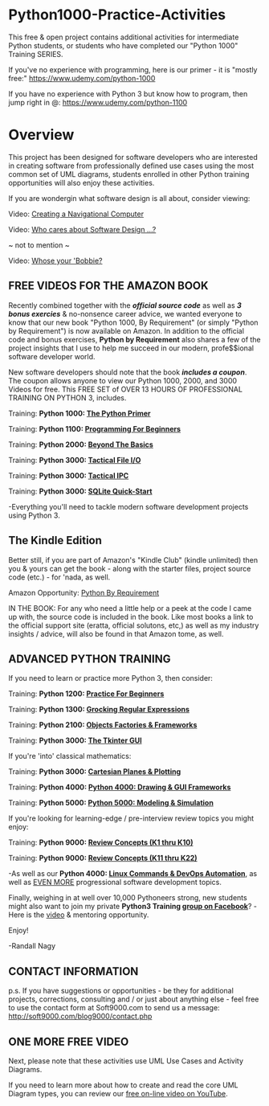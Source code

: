 # Python1000-Practice-Activities
This free & open project contains additional activities for intermediate Python students, or students who have completed our "Python 1000" Training SERIES. 

If you've no experience with programming, here is our primer - it is "mostly free:" https://www.udemy.com/python-1000

If you have no experience with Python 3 but know how to program, then jump right in @: https://www.udemy.com/python-1100

# Overview
This project has been designed for software developers who are interested in creating software from professionally defined use cases using the most common set of UML diagrams, students enrolled in other Python training opportunities will also enjoy these activities.

If you are wondergin what software design is all about, consider viewing: 

Video: [Creating a Navigational Computer](https://www.youtube.com/watch?v=X3-s38YFQwM)

Video: [Who cares about Software Design ...?](https://www.youtube.com/watch?v=LYqlOAhhj9E)

~ not to mention ~

Video: [Whose your 'Bobbie?](https://www.youtube.com/watch?v=nXrSMSQAwWM)


FREE VIDEOS FOR THE AMAZON BOOK
--------
Recently combined together with the ***official source code*** as well as ***3 bonus exercies*** & no-nonsence career advice, we wanted everyone to know that our new book "Python 1000, By Requirement" (or simply "Python by Requirement") is now available on Amazon. In addition to the official code and bonus exercises, **Python by Requirement** also shares a few of the project insights that I use to help me succeed in our modern, profe$$ional software developer world.

New software developers should note that the book ***includes a coupon***. The coupon allows anyone to view our Python 1000, 2000, and 3000 Videos for free. This FREE SET of OVER 13 HOURS OF PROFESSIONAL TRAINING ON PYTHON 3, includes.

Training: **Python 1000: [The Python Primer](https://www.udemy.com/course/python-1000)**

Training: **Python 1100: [Programming For Beginners](https://www.udemy.com/course/python-1100)**

Training: **Python 2000: [Beyond The Basics](https://www.udemy.com/course/python-2000-beyond-the-basics)**

Training: **Python 3000: [Tactical File I/O](https://www.udemy.com/course/python-3000-tactical-file-io)**

Training: **Python 3000: [Tactical IPC](https://www.udemy.com/course/python-3000-tactical-ipc)**

Training: **Python 3000: [SQLite Quick-Start](https://www.udemy.com/course/python-3000-tactical-sql-quick-start)**


-Everything you'll need to tackle modern software development projects using Python 3.

The Kindle Edition
-----
Better still, if you are part of Amazon's "Kindle Club" (kindle unlimited) then you & yours can get the book - along with the starter files, project source code (etc.) - for 'nada, as well.

Amazon Opportunity: [Python By Requirement](https://www.amazon.com/dp/B075WTKVNB)

IN THE BOOK: For any who need a little help or a peek at the code I came up with, the source code is included in the book. Like most books a link to the official support site (eratta, official solutons, etc,) as well as my industry insights / advice, will also be found in that Amazon tome, as well.


ADVANCED PYTHON TRAINING
-----
If you need to learn or practice more Python 3, then consider:

Training: **Python 1200: [Practice For Beginners](https://www.udemy.com/course/python-1200)**

Training: **Python 1300: [Grocking Regular Expressions](https://www.udemy.com/course/python-1300)**

Training: **Python 2100: [Objects Factories & Frameworks](https://www.udemy.com/python-2100-objects-factories-frameworks)**

Training: **Python 3000: [The Tkinter GUI](https://www.udemy.com/course/python-3000-tkinter)**

If you're 'into' classical mathematics:

Training: **Python 3000: [Cartesian Planes & Plotting](https://www.udemy.com/course/introduction-to-turtle-graphics)**

Training: **Python 4000: [Python 4000: Drawing & GUI Frameworks](https://www.udemy.com/course/more-turtle-graphics)**

Training: **Python 5000: [Python 5000: Modeling & Simulation](https://www.udemy.com/course/turtle-graphics-modeling-simulation)**

If you're looking for learning-edge / pre-interview review topics you might enjoy:

Training: **Python 9000: [Review Concepts (K1 thru K10)](https://www.udemy.com/course/python-interview-questions)**

Training: **Python 9000: [Review Concepts (K11 thru K22)](https://www.udemy.com/course/nagys-python-review-k11-k22)**

-As well as our **Python 4000: [Linux Commands & DevOps Automation](https://www.udemy.com/course/python-4000-gnu-devops)**, as well as [EVEN MORE](https://www.udemy.com/user/randallnagy2/) progressional software development topics.

Finally, weighing in at well over 10,000 Pythoneers strong, new students might also want to join my private **Python3 Training [group on Facebook](https://www.facebook.com/groups/Python3Training)**? -Here is the [video](https://www.youtube.com/watch?v=rZLr38O8t0s) & mentoring opportunity.


Enjoy!

-Randall Nagy


CONTACT INFORMATION
-----
p.s. If you have suggestions or opportunities - be they for additional projects, corrections, consulting and / or just about anything else - feel free to use the contact form at Soft9000.com to send us a message: http://soft9000.com/blog9000/contact.php


ONE MORE FREE VIDEO
------
Next, please note that these activities use UML Use Cases and Activity Diagrams.

If you need to learn more about how to create and read the core UML Diagram types, you can review our [free on-line video on YouTube](https://www.youtube.com/watch?v=XXpe61kaJPQ&index=1&list=PLItP5KoawLqk45h_PmXQW82qRUqOUOMCV).




